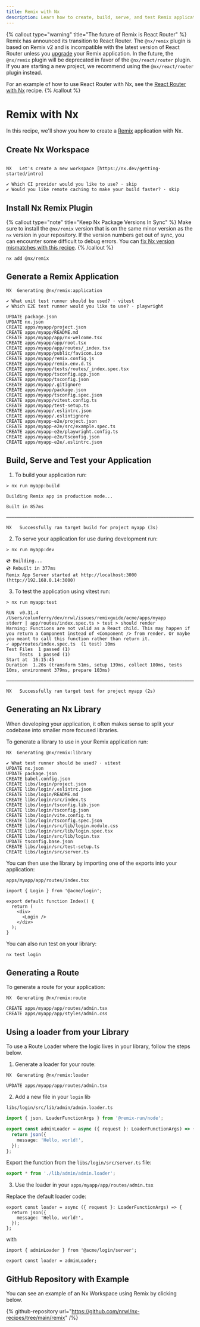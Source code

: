 ```yaml
---
title: Remix with Nx
description: Learn how to create, build, serve, and test Remix applications within an Nx workspace, leveraging Nx's powerful tooling for modern web development.
---
```


{% callout type="warning" title="The future of Remix is React Router" %}
Remix has announced its transition to React Router. The `@nx/remix` plugin is based on Remix v2 and is incompatible with the latest version of React Router unless you [upgrade](https://reactrouter.com/upgrading/remix) your Remix application. In the future, the `@nx/remix` plugin will be deprecated in favor of the `@nx/react/router` plugin. If you are starting a new project, we recommend using the `@nx/react/router` plugin instead.

For an example of how to use React Router with Nx, see the [React Router with Nx](/technologies/react/recipes/react-router) recipe.
{% /callout %}

# Remix with Nx

In this recipe, we'll show you how to create a [Remix](https://remix.run) application with Nx.

## Create Nx Workspace

```{% command="npx create-nx-workspace@latest acme --preset=apps" path="~/" %}

NX   Let's create a new workspace [https://nx.dev/getting-started/intro]

✔ Which CI provider would you like to use? · skip
✔ Would you like remote caching to make your build faster? · skip
```

## Install Nx Remix Plugin

{% callout type="note" title="Keep Nx Package Versions In Sync" %}
Make sure to install the `@nx/remix` version that is on the same minor version as the `nx` version in your repository. If the version numbers get out of sync, you can encounter some difficult to debug errors. You can [fix Nx version mismatches with this recipe](/recipes/tips-n-tricks/keep-nx-versions-in-sync).
{% /callout %}

```shell {% skipRescope=true %}
nx add @nx/remix
```

## Generate a Remix Application

```{% command="nx g @nx/remix:app apps/myapp"  path="~/acme" %}
NX  Generating @nx/remix:application

✔ What unit test runner should be used? · vitest
✔ Which E2E test runner would you like to use? · playwright

UPDATE package.json
UPDATE nx.json
CREATE apps/myapp/project.json
CREATE apps/myapp/README.md
CREATE apps/myapp/app/nx-welcome.tsx
CREATE apps/myapp/app/root.tsx
CREATE apps/myapp/app/routes/_index.tsx
CREATE apps/myapp/public/favicon.ico
CREATE apps/myapp/remix.config.js
CREATE apps/myapp/remix.env.d.ts
CREATE apps/myapp/tests/routes/_index.spec.tsx
CREATE apps/myapp/tsconfig.app.json
CREATE apps/myapp/tsconfig.json
CREATE apps/myapp/.gitignore
CREATE apps/myapp/package.json
CREATE apps/myapp/tsconfig.spec.json
CREATE apps/myapp/vitest.config.ts
CREATE apps/myapp/test-setup.ts
CREATE apps/myapp/.eslintrc.json
CREATE apps/myapp/.eslintignore
CREATE apps/myapp-e2e/project.json
CREATE apps/myapp-e2e/src/example.spec.ts
CREATE apps/myapp-e2e/playwright.config.ts
CREATE apps/myapp-e2e/tsconfig.json
CREATE apps/myapp-e2e/.eslintrc.json
```

## Build, Serve and Test your Application

1. To build your application run:

```{% command="nx build myapp" path="~/acme" %}
> nx run myapp:build

Building Remix app in production mode...

Built in 857ms

——————————————————————————————————————————————————————————————————————————————————————————————————————————————————————————————————————

NX   Successfully ran target build for project myapp (3s)
```

2. To serve your application for use during development run:

```{% command="nx dev myapp" path="~/acme" %}
> nx run myapp:dev

💿 Building...
💿 Rebuilt in 377ms
Remix App Server started at http://localhost:3000 (http://192.168.0.14:3000)
```

3. To test the application using vitest run:

```{% command="nx test myapp" path="~/acme" %}
> nx run myapp:test

RUN  v0.31.4 /Users/columferry/dev/nrwl/issues/remixguide/acme/apps/myapp
stderr | app/routes/index.spec.ts > test > should render
Warning: Functions are not valid as a React child. This may happen if you return a Component instead of <Component /> from render. Or maybe you meant to call this function rather than return it.
✓ app/routes/index.spec.ts  (1 test) 10ms
Test Files  1 passed (1)
     Tests  1 passed (1)
Start at  16:15:45
Duration  1.20s (transform 51ms, setup 139ms, collect 180ms, tests 10ms, environment 379ms, prepare 103ms)

——————————————————————————————————————————————————————————————————————————————————————————————————————————————————————————————————————

NX   Successfully ran target test for project myapp (2s)
```

## Generating an Nx Library

When developing your application, it often makes sense to split your codebase into smaller more focused libraries.

To generate a library to use in your Remix application run:

```{% command="nx g @nx/remix:lib libs/login" path="~/acme" %}
NX  Generating @nx/remix:library

✔ What test runner should be used? · vitest
UPDATE nx.json
UPDATE package.json
CREATE babel.config.json
CREATE libs/login/project.json
CREATE libs/login/.eslintrc.json
CREATE libs/login/README.md
CREATE libs/login/src/index.ts
CREATE libs/login/tsconfig.lib.json
CREATE libs/login/tsconfig.json
CREATE libs/login/vite.config.ts
CREATE libs/login/tsconfig.spec.json
CREATE libs/login/src/lib/login.module.css
CREATE libs/login/src/lib/login.spec.tsx
CREATE libs/login/src/lib/login.tsx
UPDATE tsconfig.base.json
CREATE libs/login/src/test-setup.ts
CREATE libs/login/src/server.ts
```

You can then use the library by importing one of the exports into your application:

`apps/myapp/app/routes/index.tsx`

```tsx
import { Login } from '@acme/login';

export default function Index() {
  return (
    <div>
      <Login />
    </div>
  );
}
```

You can also run test on your library:

`nx test login`

## Generating a Route

To generate a route for your application:

```{% command="nx g @nx/remix:route apps/myapp/app/routes/admin" path="~/acme" %}
NX  Generating @nx/remix:route

CREATE apps/myapp/app/routes/admin.tsx
CREATE apps/myapp/app/styles/admin.css
```

## Using a loader from your Library

To use a Route Loader where the logic lives in your library, follow the steps below.

1. Generate a loader for your route:

```{% command="nx g @nx/remix:loader apps/myapp/app/routes/admin.tsx" path="~/acme" %}
NX  Generating @nx/remix:loader

UPDATE apps/myapp/app/routes/admin.tsx
```

2. Add a new file in your `login` lib

`libs/login/src/lib/admin/admin.loader.ts`

```ts
import { json, LoaderFunctionArgs } from '@remix-run/node';

export const adminLoader = async ({ request }: LoaderFunctionArgs) => {
  return json({
    message: 'Hello, world!',
  });
};
```

Export the function from the `libs/login/src/server.ts` file:

```ts
export * from './lib/admin/admin.loader';
```

3. Use the loader in your `apps/myapp/app/routes/admin.tsx`

Replace the default loader code:

```tsx
export const loader = async ({ request }: LoaderFunctionArgs) => {
  return json({
    message: 'Hello, world!',
  });
};
```

with

```tsx
import { adminLoader } from '@acme/login/server';

export const loader = adminLoader;
```

## GitHub Repository with Example

You can see an example of an Nx Workspace using Remix by clicking below.

{% github-repository url="https://github.com/nrwl/nx-recipes/tree/main/remix" /%}
